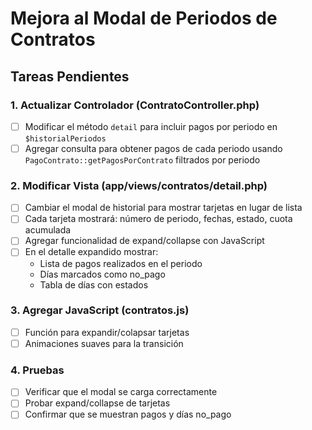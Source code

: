 # Mejora al Modal de Periodos de Contratos

## Tareas Pendientes

### 1. Actualizar Controlador (ContratoController.php)
- [ ] Modificar el método `detail` para incluir pagos por periodo en `$historialPeriodos`
- [ ] Agregar consulta para obtener pagos de cada periodo usando `PagoContrato::getPagosPorContrato` filtrados por periodo

### 2. Modificar Vista (app/views/contratos/detail.php)
- [ ] Cambiar el modal de historial para mostrar tarjetas en lugar de lista
- [ ] Cada tarjeta mostrará: número de periodo, fechas, estado, cuota acumulada
- [ ] Agregar funcionalidad de expand/collapse con JavaScript
- [ ] En el detalle expandido mostrar:
  - Lista de pagos realizados en el periodo
  - Días marcados como no_pago
  - Tabla de días con estados

### 3. Agregar JavaScript (contratos.js)
- [ ] Función para expandir/colapsar tarjetas
- [ ] Animaciones suaves para la transición

### 4. Pruebas
- [ ] Verificar que el modal se carga correctamente
- [ ] Probar expand/collapse de tarjetas
- [ ] Confirmar que se muestran pagos y días no_pago
